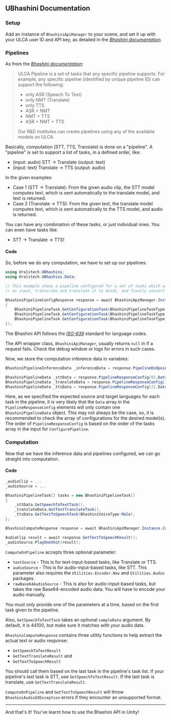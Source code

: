 ## UBhashini Documentation

### Setup

Add an instance of `BhashiniApiManager` to your scene, and set it up with your ULCA user ID and API key, as detailed in the [*Bhashini documentation*](https://bhashini.gitbook.io/bhashini-apis/pre-requisites-and-onboarding).

### Pipelines

As from the [*Bhashini documentation*](https://bhashini.gitbook.io/bhashini-apis):
> ULCA Pipeline is a set of tasks that any specific pipeline supports. For example, any specific pipeline (identified by unique pipeline ID) can support the following:
> 
> - only ASR (Speech To Text)
> - only NMT (Translate)
> - only TTS
> - ASR + NMT
> - NMT + TTS
> - ASR + NMT + TTS
> 
> Our R&D institutes can create pipelines using any of the available models on ULCA. 

Basically, computation (STT, TTS, Translate) is done on a "pipeline". A "pipeline" is set to support a list of tasks, in a defined order, like:

- (input: audio) STT -> Translate (output: text)
- (input: text) Translate -> TTS (output: audio)

In the given examples:

- Case 1 (STT -> Translate): From the given audio clip, the STT model computes text, which is sent automatically to the translate model, and text is returned.
- Case 2 (Translate -> TTS): From the given text, the translate model computes text, which is sent automatically to the TTS model, and audio is returned.

You can have any combination of these tasks, or just individual ones. You can even have tasks like:

- STT -> Translate -> TTS!

#### Code

So, before we do any computation, we have to set up our pipelines:

```csharp
using Uralstech.UBhashini;
using Uralstech.UBhashini.Data;

// This example shows a pipeline configured for a set of tasks which will receive spoken English audio
// as input, transcribe and translate it to Hindi, and finally convert the text to spoken Hindi audio.

BhashiniPipelineConfigResponse response = await BhashiniApiManager.Instance.ConfigurePipeline(new BhashiniPipelineTask[]
{
    BhashiniPipelineTask.GetConfigurationTask(BhashiniPipelineTaskType.SpeechToText, "en"), // Here, "en" is the source language.
    BhashiniPipelineTask.GetConfigurationTask(BhashiniPipelineTaskType.TextTranslation, "en", "hi"), // Here, "en" is still the source language, but "hi" is the target language.
    BhashiniPipelineTask.GetConfigurationTask(BhashiniPipelineTaskType.TextToSpeech, "hi"), // Here, the source language is "hi".
});
```

The Bhashini API follows the [*ISO-639*](https://www.loc.gov/standards/iso639-2/php/code_list.php) standard for language codes.

The API wrapper class, `BhashiniApiManager`, usually returns `null` in if a request fails. Check the debug window or logs for errors in such cases.

Now, we store the computation inference data in variables:

```csharp
BhashiniPipelineInferenceData _inferenceData = response.PipelineEndpoint;

BhashiniPipelineData _sttData = response.PipelineResponseConfig[0].Data[0];
BhashiniPipelineData _translateData = response.PipelineResponseConfig[1].Data[0];
BhashiniPipelineData _ttsData = response.PipelineResponseConfig[2].Data[0];
```

Here, as we specified the expected source and target languages for each task in the pipeline, it is very likely that the `Data` array in the `PipelineResponseConfig` elements will only contain one `BhashiniPipelineData` object.
This may not always be the case, so, it is recommended to check the array of configurations for the desired model(s).
The order of `PipelineResponseConfig` is based on the order of the tasks array in the input for `ConfigurePipeline`.

### Computation

Now that we have the inference data and pipelines configured, we can go straight into computation.

#### Code

```csharp
_audioClip = ...
_audioSource = ...

BhashiniPipelineTask[] tasks = new BhashiniPipelineTask[]
{
    _sttData.GetSpeechToTextTask(),
    _translateData.GetTextTranslateTask(),
    _ttsData.GetTextToSpeechTask(BhashiniVoiceType.Male),
};

BhashiniComputeResponse response = await BhashiniApiManager.Instance.ComputeOnPipeline(_inferenceData, tasks, audioSource: _audioClip);

AudioClip result = await response.GetTextToSpeechResult();
_audioSource.PlayOneShot(result);
```

`ComputeOnPipeline` accepts three optional parameter:
- `textSource` - This is for text-input-based tasks, like Translate or TTS.
- `audioSource` - This is for audio-input-based tasks, like STT. This parameter also requires the `Utilities.Encoder.Wav` and `Utilities.Audio` packages.
- `rawBase64AudioSource` - This is also for audio-input-based tasks, but takes the raw Base64-encoded audio data. You will have to encode your audio manually.

You must only provide one of the parameters at a time, based on the first task given to the pipeline.

Also, `GetSpeechToTextTask` takes an optional `sampleRate` argument. By default, it is 44100, but make sure it matches with your audio data.

`BhashiniComputeResponse` contains three utility functions to help extract the actual text or audio response:
- `GetSpeechToTextResult`
- `GetTextTranslateResult` and
- `GetTextToSpeechResult`

You should call them based on the last task in the pipeline's task list. If your pipeline's last task is STT, use `GetSpeechToTextResult`.
If the last task is translate, use `GetTextTranslateResult`.

`ComputeOnPipeline` and `GetTextToSpeechResult` will throw `BhashiniAudioIOException` errors if they encounter an unsupported format.

---

And that's it! You've learnt how to use the Bhashini API in Unity!
